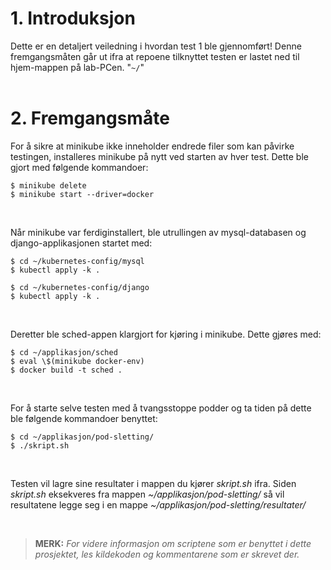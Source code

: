 # 1. Introduksjon
Dette er en detaljert veiledning i hvordan test 1 ble gjennomført! Denne fremgangsmåten går ut ifra at repoene tilknyttet testen er lastet ned til hjem-mappen på lab-PCen. "`~/`"
<br>
<br>

# 2. Fremgangsmåte
For å sikre at minikube ikke inneholder endrede filer som kan påvirke testingen, installeres minikube på nytt ved starten av hver test. Dette ble gjort med følgende kommandoer:
```shell
$ minikube delete
$ minikube start --driver=docker
```
<br>

Når minikube var ferdiginstallert, ble utrullingen av mysql-databasen og django-applikasjonen startet med:
```shell
$ cd ~/kubernetes-config/mysql
$ kubectl apply -k .
  
$ cd ~/kubernetes-config/django
$ kubectl apply -k .
```
<br>

Deretter ble sched-appen klargjort for kjøring i minikube. Dette gjøres med:
```shell
$ cd ~/applikasjon/sched
$ eval \$(minikube docker-env)
$ docker build -t sched .
```
<br>

For å starte selve testen med å tvangsstoppe podder og ta tiden på dette ble følgende kommandoer benyttet: 
```shell
$ cd ~/applikasjon/pod-sletting/
$ ./skript.sh
```
<br>

Testen vil lagre sine resultater i mappen du kjører _skript.sh_ ifra. Siden _skript.sh_ eksekveres fra mappen _~/applikasjon/pod-sletting/_ så vil resultatene legge seg i en mappe _~/applikasjon/pod-sletting/resultater/_

<br>

> **MERK:** _For videre informasjon om scriptene som er benyttet i dette prosjektet, les kildekoden og kommentarene som er skrevet der._
